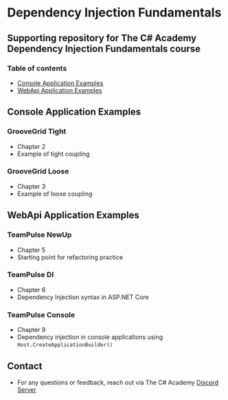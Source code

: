 # Dependency Injection Fundamentals

## Supporting repository for The C# Academy Dependency Injection Fundamentals course

### Table of contents

- [Console Application Examples](#console-application-examples)
- [WebApi Application Examples](#webapi-application-examples)

## Console Application Examples

### GrooveGrid Tight

- Chapter 2
- Example of tight coupling

### GrooveGrid Loose

- Chapter 3
- Example of loose coupling

## WebApi Application Examples

### TeamPulse NewUp

- Chapter 5
- Starting point for refactoring practice

### TeamPulse DI

- Chapter 6
- Dependency Injection syntax in ASP.NET Core

### TeamPulse Console

- Chapter 9
- Dependency injection in console applications using `Host.CreateApplicationBuilder()`

## Contact

- For any questions or feedback, reach out via The C# Academy [Discord Server](https://discord.com/invite/aDMDET8ywB)